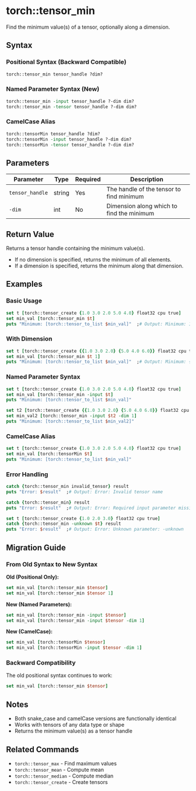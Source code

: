 # torch::tensor_min

Find the minimum value(s) of a tensor, optionally along a dimension.

## Syntax

### Positional Syntax (Backward Compatible)
```tcl
torch::tensor_min tensor_handle ?dim?
```

### Named Parameter Syntax (New)
```tcl
torch::tensor_min -input tensor_handle ?-dim dim?
torch::tensor_min -tensor tensor_handle ?-dim dim?
```

### CamelCase Alias
```tcl
torch::tensorMin tensor_handle ?dim?
torch::tensorMin -input tensor_handle ?-dim dim?
torch::tensorMin -tensor tensor_handle ?-dim dim?
```

## Parameters

| Parameter         | Type   | Required | Description                                 |
|------------------|--------|----------|---------------------------------------------|
| `tensor_handle`  | string | Yes      | The handle of the tensor to find minimum     |
| `-dim`           | int    | No       | Dimension along which to find the minimum    |

## Return Value

Returns a tensor handle containing the minimum value(s).

- If no dimension is specified, returns the minimum of all elements.
- If a dimension is specified, returns the minimum along that dimension.

## Examples

### Basic Usage

```tcl
set t [torch::tensor_create {1.0 3.0 2.0 5.0 4.0} float32 cpu true]
set min_val [torch::tensor_min $t]
puts "Minimum: [torch::tensor_to_list $min_val]"  ;# Output: Minimum: 1.0
```

### With Dimension

```tcl
set t [torch::tensor_create {{1.0 3.0 2.0} {5.0 4.0 6.0}} float32 cpu true]
set min_val [torch::tensor_min $t 1]
puts "Minimum: [torch::tensor_to_list $min_val]"  ;# Output: Minimum: {1.0 4.0}
```

### Named Parameter Syntax

```tcl
set t [torch::tensor_create {1.0 3.0 2.0 5.0 4.0} float32 cpu true]
set min_val [torch::tensor_min -input $t]
puts "Minimum: [torch::tensor_to_list $min_val]"

set t2 [torch::tensor_create {{1.0 3.0 2.0} {5.0 4.0 6.0}} float32 cpu true]
set min_val2 [torch::tensor_min -input $t2 -dim 1]
puts "Minimum: [torch::tensor_to_list $min_val2]"
```

### CamelCase Alias

```tcl
set t [torch::tensor_create {1.0 3.0 2.0 5.0 4.0} float32 cpu true]
set min_val [torch::tensorMin $t]
puts "Minimum: [torch::tensor_to_list $min_val]"
```

### Error Handling

```tcl
catch {torch::tensor_min invalid_tensor} result
puts "Error: $result"  ;# Output: Error: Invalid tensor name

catch {torch::tensor_min} result
puts "Error: $result"  ;# Output: Error: Required input parameter missing

set t [torch::tensor_create {1.0 2.0 3.0} float32 cpu true]
catch {torch::tensor_min -unknown $t} result
puts "Error: $result"  ;# Output: Error: Unknown parameter: -unknown
```

## Migration Guide

### From Old Syntax to New Syntax

**Old (Positional Only):**
```tcl
set min_val [torch::tensor_min $tensor]
set min_val [torch::tensor_min $tensor 1]
```

**New (Named Parameters):**
```tcl
set min_val [torch::tensor_min -input $tensor]
set min_val [torch::tensor_min -input $tensor -dim 1]
```

**New (CamelCase):**
```tcl
set min_val [torch::tensorMin $tensor]
set min_val [torch::tensorMin -input $tensor -dim 1]
```

### Backward Compatibility

The old positional syntax continues to work:
```tcl
set min_val [torch::tensor_min $tensor]
```

## Notes

- Both snake_case and camelCase versions are functionally identical
- Works with tensors of any data type or shape
- Returns the minimum value(s) as a tensor handle

## Related Commands

- `torch::tensor_max` - Find maximum values
- `torch::tensor_mean` - Compute mean
- `torch::tensor_median` - Compute median
- `torch::tensor_create` - Create tensors 